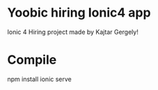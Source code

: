 # Yoobic hiring Ionic4 app
Ionic 4 Hiring project made by Kajtar Gergely!

# Compile

npm install
ionic serve
